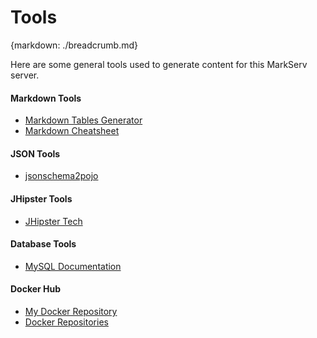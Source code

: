 # Tools
{markdown: ./breadcrumb.md}

Here are some general tools used to generate content for this MarkServ server.

#### Markdown Tools
- [Markdown Tables Generator](https://www.tablesgenerator.com/markdown_tables)
- [Markdown Cheatsheet](https://github.com/adam-p/markdown-here/wiki/Markdown-Cheatsheet#hr)

#### JSON Tools
- [jsonschema2pojo](http://www.jsonschema2pojo.org/)

#### JHipster Tools
- [JHipster Tech](https://www.jhipster.tech/)

#### Database Tools
- [MySQL Documentation](https://dev.mysql.com/doc/)

#### Docker Hub
- [My Docker Repository](https://hub.docker.com/)
- [Docker Repositories](https://hub.docker.com/explore/)